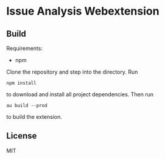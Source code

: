 # Issue Analysis Webextension

## Build
Requirements:
* npm

Clone the repository and step into the directory. Run
```
npm install
```
to download and install all project dependencies. Then run
```
au build --prod
```
to build the extension.

## License
MIT
